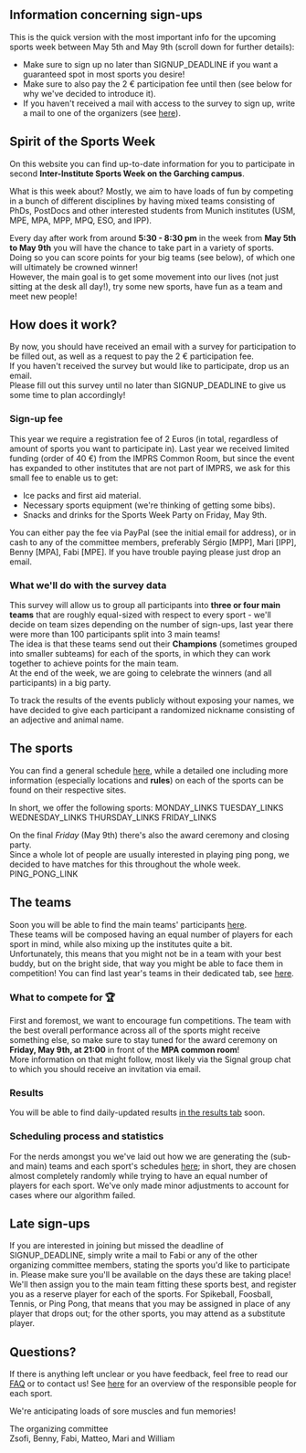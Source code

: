 ## Information concerning sign-ups

This is the quick version with the most important info for the upcoming sports week between May 5th and May 9th (scroll down for further details):

- Make sure to sign up no later than SIGNUP_DEADLINE if you want a guaranteed spot in most sports you desire!
- Make sure to also pay the 2 € participation fee until then (see below for why we've decided to introduce it).
- If you haven't received a mail with access to the survey to sign up, write a mail to one of the organizers (see <a href="contact" target="_self">here</a>).

## Spirit of the Sports Week

On this website you can find up-to-date information for you to participate in second **Inter-Institute Sports Week on the Garching campus**.

What is this week about? Mostly, we aim to have loads of fun by competing in a bunch of different disciplines by having mixed teams consisting of PhDs, PostDocs and other interested students from Munich institutes (USM, MPE, MPA, MPP, MPQ, ESO, and IPP).

Every day after work from around **5:30 - 8:30 pm** in the week from **May 5th to May 9th** you will have the chance to take part in a variety of sports.
Doing so you can score points for your big teams (see below), of which one will ultimately be crowned winner!\
However, the main goal is to get some movement into our lives (not just sitting at the desk all day!), try some new sports, have fun as a team and meet new people!

## How does it work?

By now, you should have received an email with a survey for participation to be filled out, as well as a request to pay the 2 € participation fee.\
If you haven't received the survey but would like to participate, drop us an email.\
Please fill out this survey until no later than SIGNUP_DEADLINE to give us some time to plan accordingly!

### Sign-up fee

This year we require a registration fee of 2 Euros (in total, regardless of amount of sports you want to participate in).
Last year we received limited funding (order of 40 €) from the IMPRS Common Room, but since the event has expanded to other institutes that are not part of IMPRS, we ask for this small fee to enable us to get: 

- Ice packs and first aid material.
- Necessary sports equipment (we're thinking of getting some bibs).
- Snacks and drinks for the Sports Week Party on Friday, May 9th.

You can either pay the fee via PayPal (see the initial email for address), or in cash to any of the committee members, preferably Sérgio [MPP], Mari [IPP], Benny [MPA], Fabi [MPE]. If you have trouble paying please just drop an email.

### What we'll do with the survey data

This survey will allow us to group all participants into **three or four main teams** that are roughly equal-sized with respect to every sport - we'll decide on team sizes depending on the number of sign-ups, last year there were more than 100 participants split into 3 main teams!\
The idea is that these teams send out their **Champions** (sometimes grouped into smaller subteams) for each of the sports, in which they can work together to achieve points for the main team.\
At the end of the week, we are going to celebrate the winners (and all participants) in a big party.

To track the results of the events publicly without exposing your names, we have decided to give each participant a randomized nickname consisting of an adjective and animal name.

## The sports

You can find a general schedule <a href="schedule" target="_self">here</a>, while a detailed one including more information (especially locations and **rules**) on each of the sports can be found on their respective sites.

In short, we offer the following sports:
MONDAY_LINKS
TUESDAY_LINKS
WEDNESDAY_LINKS
THURSDAY_LINKS
FRIDAY_LINKS

On the final *Friday* (May 9th) there's also the award ceremony and closing party.\
Since a whole lot of people are usually interested in playing ping pong, we decided to have matches for this throughout the whole week.
PING_PONG_LINK

## The teams

Soon you will be able to find the main teams' participants <a href="teams" target="_self">here</a>.\
These teams will be composed having an equal number of players for each sport in mind, while also mixing up the institutes quite a bit.\
Unfortunately, this means that you might not be in a team with your best buddy, but on the bright side, that way you might be able to face them in competition!
You can find last year's teams in their dedicated tab, see <a href="previous_sports_weeks" target="_self">here</a>.

### What to compete for 🏆

First and foremost, we want to encourage fun competitions.
The team with the best overall performance across all of the sports might receive something else, so make sure to stay tuned for the award ceremony on **Friday, May 9th, at 21:00** in front of the **MPA common room**!\
More information on that might follow, most likely via the Signal group chat to which you should receive an invitation via email.

### Results

You will be able to find daily-updated results <a href="statistics" target="_self">in the results tab</a> soon.

### Scheduling process and statistics

For the nerds amongst you we've laid out how we are generating the (sub- and main) teams and each sport's schedules <a href="statistics" target="_self">here</a>; in short, they are chosen almost completely randomly while trying to have an equal number of players for each sport. We've only made minor adjustments to account for cases where our algorithm failed.

## Late sign-ups

If you are interested in joining but missed the deadline of SIGNUP_DEADLINE, simply write a mail to Fabi or any of the other organizing committee members, stating the sports you'd like to participate in. Please make sure you'll be available on the days these are taking place!\
We'll then assign you to the main team fitting these sports best, and register you as a reserve player for each of the sports. For Spikeball, Foosball, Tennis, or Ping Pong, that means that you may be assigned in place of any player that drops out; for the other sports, you may attend as a substitute player.

## Questions?

If there is anything left unclear or you have feedback, feel free to read our <a href="statistics" target="_self">FAQ</a> or to contact us!
See <a href="contact" target="_self">here</a> for an overview of the responsible people for each sport.

We're anticipating loads of sore muscles and fun memories!

The organizing committee\
Zsofi, Benny, Fabi, Matteo, Mari and William
